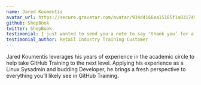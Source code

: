 ```yaml
---
name: Jared Koumentis
avatar_url: https://secure.gravatar.com/avatar/934d4166ea15185f1a031749c2d5fbc5?s=420&d=https://a248.e.akamai.net/assets.github.com%2Fimages%2Fgravatars%2Fgravatar-140.png
github: ShepBook
twitter: ShepBook
testimonial: I just wanted to send you a note to say ‘thank you’ for a great training class today.
testimonial_author: Retail Industry Training Customer
---
```


Jared Koumentis leverages his years of experience in the academic circle to help take GitHub Training to the next level. Applying his experience as a Linux Sysadmin and budding Developer, he brings a fresh perspective to everything you’ll likely see in GitHub Training.
